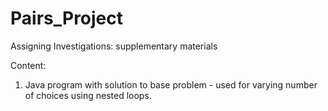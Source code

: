 # Pairs_Project
Assigning Investigations: supplementary materials

Content:
1. Java program with solution to base problem - used for varying number of choices using nested loops.
